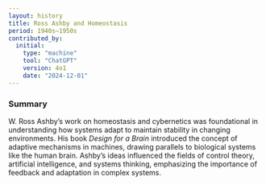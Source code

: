 ```yaml
---
layout: history
title: Ross Ashby and Homeostasis
period: 1940s–1950s
contributed_by:
  initial:
    type: "machine"
    tool: "ChatGPT"
    version: 4o1
    date: "2024-12-01"
---
```


### Summary

W. Ross Ashby’s work on homeostasis and cybernetics was foundational in understanding how systems adapt to maintain stability in changing environments. His book *Design for a Brain* introduced the concept of adaptive mechanisms in machines, drawing parallels to biological systems like the human brain. Ashby’s ideas influenced the fields of control theory, artificial intelligence, and systems thinking, emphasizing the importance of feedback and adaptation in complex systems.

